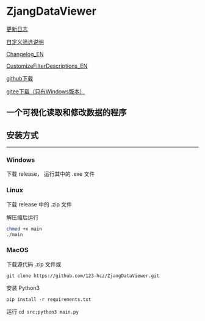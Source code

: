 
# ZjangDataViewer

[更新日志](/docs/更新日志.md)

[自定义筛选说明](/docs/自定义筛选说明.md)

[Changelog_EN](/docs/更新日志_EN.md)

[CustomizeFilterDescriptions_EN](/docs/自定义筛选说明_EN.md)

[github下载](https://github.com/123-hcz/ZjangDataViewer/releases)

[gitee下载（只有Windows版本）](https://gitee.com/hcz-123/ZjangDataViewer/releases)

## 一个可视化读取和修改数据的程序


## 安装方式
***
### Windows

下载 release， 运行其中的 .exe 文件

###  Linux

下载 release 中的 .zip 文件

解压缩后运行

```bash
chmod +x main
./main
```

### MacOS

下载源代码 .zip 文件或

`git clone https://github.com/123-hcz/ZjangDataViewer.git`

安装 Python3

`pip install -r requirements.txt`

运行 `cd src;python3 main.py`
